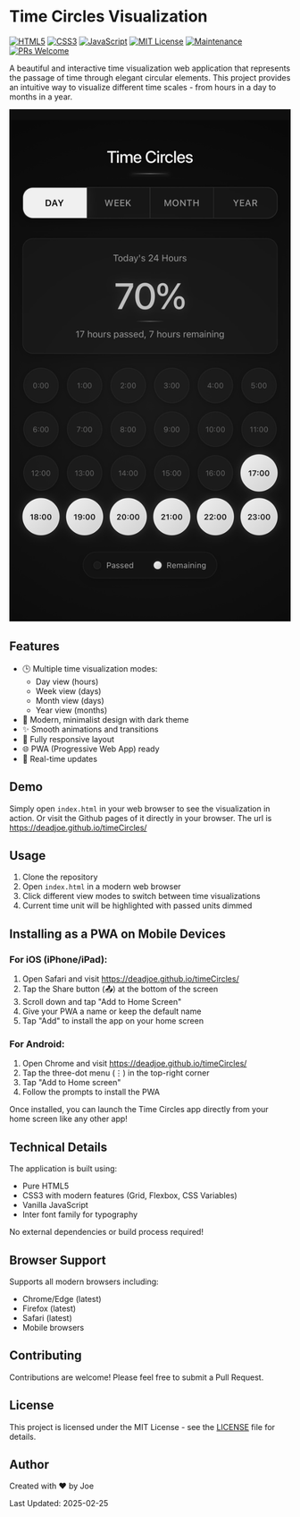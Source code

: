 # Time Circles Visualization

[![HTML5](https://img.shields.io/badge/HTML5-E34F26?style=for-the-badge&logo=html5&logoColor=white)](https://developer.mozilla.org/en-US/docs/Web/HTML)
[![CSS3](https://img.shields.io/badge/CSS3-1572B6?style=for-the-badge&logo=css3&logoColor=white)](https://developer.mozilla.org/en-US/docs/Web/CSS)
[![JavaScript](https://img.shields.io/badge/JavaScript-F7DF1E?style=for-the-badge&logo=javascript&logoColor=black)](https://developer.mozilla.org/en-US/docs/Web/JavaScript)
[![MIT License](https://img.shields.io/badge/License-MIT-green.svg)](https://choosealicense.com/licenses/mit/)
[![Maintenance](https://img.shields.io/badge/Maintained%3F-yes-green.svg)](https://github.com/deadjoe/timeCircles/graphs/commit-activity)
[![PRs Welcome](https://img.shields.io/badge/PRs-welcome-brightgreen.svg?style=flat-square)](http://makeapullrequest.com)

A beautiful and interactive time visualization web application that represents the passage of time through elegant circular elements. This project provides an intuitive way to visualize different time scales - from hours in a day to months in a year.

![Time Circles Application Screenshot](timeCircles_screenshot.jpg)

## Features

- 🕒 Multiple time visualization modes:
  - Day view (hours)
  - Week view (days)
  - Month view (days)
  - Year view (months)
- 🎨 Modern, minimalist design with dark theme
- ✨ Smooth animations and transitions
- 📱 Fully responsive layout
- 🌐 PWA (Progressive Web App) ready
- 🎯 Real-time updates

## Demo

Simply open `index.html` in your web browser to see the visualization in action.
Or visit the Github pages of it directly in your browser. The url is https://deadjoe.github.io/timeCircles/

## Usage

1. Clone the repository
2. Open `index.html` in a modern web browser
3. Click different view modes to switch between time visualizations
4. Current time unit will be highlighted with passed units dimmed

## Installing as a PWA on Mobile Devices

### For iOS (iPhone/iPad):
1. Open Safari and visit https://deadjoe.github.io/timeCircles/
2. Tap the Share button (📤) at the bottom of the screen
3. Scroll down and tap "Add to Home Screen"
4. Give your PWA a name or keep the default name
5. Tap "Add" to install the app on your home screen

### For Android:
1. Open Chrome and visit https://deadjoe.github.io/timeCircles/
2. Tap the three-dot menu (⋮) in the top-right corner
3. Tap "Add to Home screen"
4. Follow the prompts to install the PWA

Once installed, you can launch the Time Circles app directly from your home screen like any other app!

## Technical Details

The application is built using:
- Pure HTML5
- CSS3 with modern features (Grid, Flexbox, CSS Variables)
- Vanilla JavaScript
- Inter font family for typography

No external dependencies or build process required!

## Browser Support

Supports all modern browsers including:
- Chrome/Edge (latest)
- Firefox (latest)
- Safari (latest)
- Mobile browsers

## Contributing

Contributions are welcome! Please feel free to submit a Pull Request.

## License

This project is licensed under the MIT License - see the [LICENSE](LICENSE) file for details.

## Author

Created with ❤️ by Joe

Last Updated: 2025-02-25
